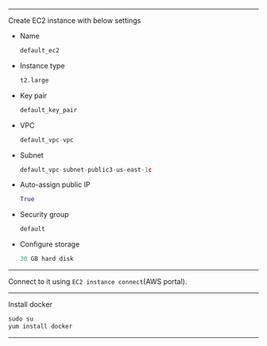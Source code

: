 ------------------------------------------------------------------------------------------------------------------------------
Create EC2 instance with below settings</br>
- Name
  ```python
  default_ec2
  ```
- Instance type
  ```python
  t2.large
  ```
- Key pair
  ```python
  default_key_pair
  ```
- VPC
  ```python
  default_vpc-vpc
  ```
- Subnet
  ```python
  default_vpc-subnet-public3-us-east-1c
  ```
- Auto-assign public IP
  ```python
  True
  ```
- Security group
  ```python
  default
  ```
- Configure storage
  ```python
  30 GB hard disk
  ```

------------------------------------------------------------------------------------------------------------------------------
Connect to it using `EC2 instance connect`(AWS portal).</br>

------------------------------------------------------------------------------------------------------------------------------
Install docker</br>
```python
sudo su
yum install docker
```

------------------------------------------------------------------------------------------------------------------------------
